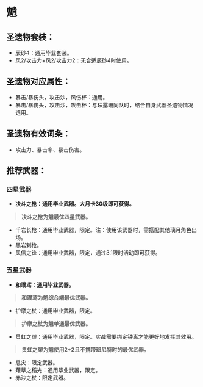 
# 魈

## 圣遗物套装：
- 辰砂4：通用毕业套装。
- 风2/攻击力+风2/攻击力2：无合适辰砂4时使用。

## 圣遗物对应属性：
- 暴击/暴伤头，攻击沙，风伤杯：通用。
- 暴击/暴伤头，攻击沙，攻击杯：与珐露珊同队时，结合自身武器圣遗物情况选用。

## 圣遗物有效词条：
- 攻击力、暴击率、暴击伤害。

## 推荐武器：
### 四星武器
- **决斗之枪：通用毕业武器。大月卡30级即可获得。**

>**决斗之枪为魈最优四星武器。**

- 千岩长枪：通用毕业武器，限定。注：使用该武器时，需搭配其他璃月角色出场。
- 黑岩刺枪。
- 风信之锋：通用毕业武器，限定，通过3.1限时活动即可获得。

### 五星武器
- **和璞鸢：通用毕业武器。**

>**和璞鸢为魈综合端最优武器。**

- 护摩之杖：通用毕业武器，限定。

>**护摩之杖为魈单通最优武器。**

- 贯虹之槊：通用毕业武器，限定。实战需要绑定钟离才能更好地发挥其效用。

>**贯虹之槊为魈使用2+2且不携带班尼特时的最优武器。**

- 息灾：限定武器。
- 薙草之稻光：通用毕业武器，限定。
- 赤沙之杖：限定武器。
